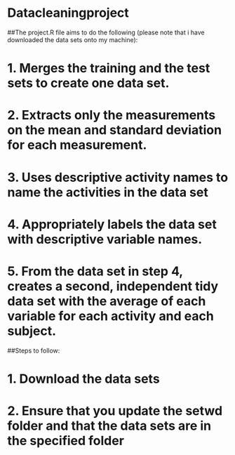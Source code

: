 # Datacleaningproject
##The project.R file aims to do the following (please note that i have downloaded the data sets onto my machine):

#    1. Merges the training and the test sets to create one data set.
#    2. Extracts only the measurements on the mean and standard deviation for each measurement.
#    3. Uses descriptive activity names to name the activities in the data set
#    4. Appropriately labels the data set with descriptive variable names.
#    5. From the data set in step 4, creates a second, independent tidy data set with the average of each variable for each activity and each      subject.

##Steps to follow:
# 1. Download the data sets
# 2. Ensure that you update the setwd folder and that the data sets are in the specified folder
